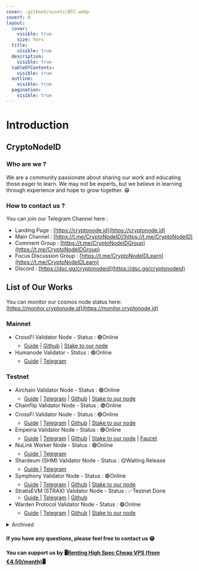 ```yaml
---
cover: .gitbook/assets/BTC.webp
coverY: 0
layout:
  cover:
    visible: true
    size: hero
  title:
    visible: true
  description:
    visible: true
  tableOfContents:
    visible: true
  outline:
    visible: true
  pagination:
    visible: true
---
```


# Introduction

## CryptoNodeID

### Who are we ?

We are a community passionate about sharing our work and educating those eager to learn. We may not be experts, but we believe in learning through experience and hope to grow together. 😁

### How to contact us ?

You can join our Telegram Channel here :

* Landing Page : [https://cryptonode.id](https://cryptonode.id)
* Main Channel : [https://t.me/CryptoNodeID](https://t.me/CryptoNodeID)
* Comment Group : [https://t.me/CryptoNodeIDGroup](https://t.me/CryptoNodeIDGroup)
* Focus Discussion Group : [https://t.me/CryptoNodeIDLearn](https://t.me/CryptoNodeIDLearn)
* Discord : [https://dsc.gg/cryptonodeid](https://dsc.gg/cryptonodeid)

## List of Our Works

You can monitor our cosmos node status here: [https://monitor.cryptonode.id](https://monitor.cryptonode.id)

### Mainnet

* <img src=".gitbook/assets/CrossFi Logo.png" alt="" data-size="line">CrossFi Validator Node - Status : 🟢Online
  * [Guide](mainnet/crossfi/) | [Github](https://github.com/CryptoNodeID/crossfi) | [Stake to our node](https://explorer.cryptonode.id/crossfi/staking/mxvaloper1r4c4ggz5t643kqgnjt9jww42lzfy03ktusuduc)
* <img src=".gitbook/assets/humanode.png" alt="" data-size="line">Humanode Validator - Status : 🟢Online
  * [Guide](mainnet/humanode/) | [Telegram](https://t.me/CryptoNodeID/77)

### Testnet

* <img src=".gitbook/assets/airchain.png" alt="" data-size="line">Airchain Validator Node - Status : 🟢Online
  * [Guide](testnet/airchain/) | [Telegram](https://t.me/CryptoNodeID/171) | [Github](https://github.com/CryptoNodeID/airchain) | [Stake to our node](https://testnet.cryptonode.id/airchain/staking/airvaloper1dyh6jg3xg3uhaypk2qwnsetmvtgd07apgjqxjh)
* <img src=".gitbook/assets/chainflip.png" alt="" data-size="line">Chainflip Validator Node - Status : 🟢Online
* <img src=".gitbook/assets/CrossFi Logo (1).png" alt="" data-size="line">CrossFi Validator Node - Status : 🟢Online
  * [Guide](testnet/crossfi/) | [Telegram](https://t.me/CryptoNodeID/44) | [Github](https://github.com/CryptoNodeID/crossfi) | [Stake to our node](https://testnet.cryptonode.id/crossfi/staking/mxvaloper17rcy08cjnwsagglylmclfx85j8ss9lepvd4jdu)
* Empeiria Validator Node - Status : 🟢Online
  * [Guide](testnet/empe-chain/) | [Telegram](https://t.me/CryptoNodeID/305) | [Github](https://github.com/CryptoNodeID/empe-chain) | [Stake to our node](https://testnet.cryptonode.id/empe/staking/empevaloper1vs2wljsf6qg6mgwjr7zfgmp0w8525wupp3f3p7) | [Faucet](https://testnet.cryptonode.id/empe/faucet)
* <img src=".gitbook/assets/image (6).png" alt="" data-size="line">NuLink Worker Node - Status : 🟢Online
  * [Guide ](testnet/nulink.md)| [Telegram](https://t.me/CryptoNodeID/21)
* <img src=".gitbook/assets/shardeum.png" alt="" data-size="line">Shardeum (SHM) Validator Node - Status : 🟡Waiting Release
  * [Guide ](testnet/shardeum.md)| [Telegram](https://t.me/CryptoNodeID/9)
* Symphony Validator Node - Status : 🟢Online
  * [Guide](testnet/symphony/) | [Telegram](https://t.me/CryptoNodeID/306) | [Github](https://github.com/CryptoNodeID/symphony) | [Stake to our node](https://testnet.cryptonode.id/symphony/staking/symphonyvaloper1swayw9a9wa97gpw4xye37dvektzsfq6h9vf9y7)
* <img src=".gitbook/assets/image (5).png" alt="" data-size="line">StratisEVM (STRAX) Validator Node - Status : ✅Testnet Done
  * [Guide ](archived/stratis-evm.md)| [Telegram](https://t.me/CryptoNodeID/8) | [Github](https://github.com/CryptoNodeID/stratisEVM)
* <img src=".gitbook/assets/warden.png" alt="" data-size="line">Warden Protocol Validator Node - Status : 🟢Online
  * [Guide](testnet/warden-protocol/) | [Telegram](https://t.me/CryptoNodeID/126) | [Github](https://github.com/CryptoNodeID/warden) | [Stake to our node](https://testnet.cryptonode.id/warden/staking/wardenvaloper1snltatg5pwrukrlpxy4zwerqds7za8txgl6jeq)



<details>

<summary>Archived</summary>

* <img src=".gitbook/assets/galactica.png" alt="" data-size="line">Galactica Validator Node - Status : 🔴Dropped (no allocation)
  * [Guide](archived/galactica/) | [Telegram](https://t.me/CryptoNodeID/144) | [Github](https://github.com/CryptoNodeID/galactica) | [Stake to our node](https://testnet.cryptonode.id/galactica/staking/galavaloper1dtnwm55x8mhjjxghcnrz45082dw98q87zufd4t)
* <img src=".gitbook/assets/image.png" alt="" data-size="line">Initia Validator Node - Status : 🔴Dropped (no allocation)
  * [Guide](archived/initia/) | [Telegram](https://t.me/CryptoNodeID/184) | [Github](https://github.com/CryptoNodeID/initia) | [Stake to our node](https://app.testnet.initia.xyz/validator/initvaloper1unsxpj424zdp97hps29wdwhu9uhl4ec5kwm5wm)
* <img src=".gitbook/assets/mantra (2).png" alt="" data-size="line">Mantrachain Validator Node - Status : 🔴Dropped (no allocation)
  * [Guide](archived/mantrachain/) | [Telegram](https://t.me/CryptoNodeID/121) | [Github](https://github.com/CryptoNodeID/mantrachain) | [Stake to our node](https://testnet.cryptonode.id/mantrachain/staking/mantravaloper1r4u3pr2c4vcjwehvw6u56t98zducjsy7qzy0z7)
* <img src=".gitbook/assets/sideprotocol.png" alt="" data-size="line">Side Protocol Validator Node - Status : 🔴Dropped (no allocation)
  * [Guide ](archived/side-protocol/)| [Telegram](https://t.me/CryptoNodeID/24) | [Github](https://github.com/CryptoNodeID/side) | [Stake to our node](https://testnet.cryptonode.id/side/staking/bcvaloper1v78p2r3swe46ygjey2dt57pmpsgl2nl25kzrv5)

</details>

#### If you have any questions, please feel free to contact us 😁

#### You can support us by 🖥️[Renting High Spec Cheap VPS (from €4.50/month)](https://www.jdoqocy.com/4q65iqzwqyDFEFFELFINDFHIMIHNM?sid=telegram)🖥️
